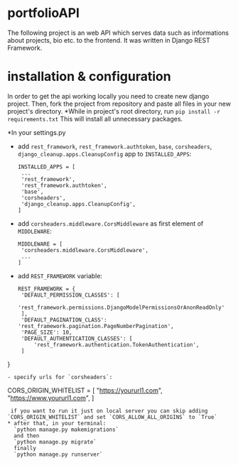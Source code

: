 # portfolioAPI

The following project is an web API which serves data such as informations about projects, bio etc. to the frontend.
It was written in Django REST Framework.

# installation & configuration
In order to get the api working locally you need to create new django project.
Then, fork the project from repository and paste all files in your new project's directory.
*While in project's root directory, run
`pip install -r requirements.txt` This will install all unnecessary packages.

*In your settings.py
 - add `rest_framework`, `rest_framework.authtoken`, `base`, `corsheaders`, `django_cleanup.apps.CleanupConfig` app to `INSTALLED_APPS`:
   ```
   INSTALLED_APPS = [
    ...
    'rest_framework',
    'rest_framework.authtoken',
    'base',
    'corsheaders',
    'django_cleanup.apps.CleanupConfig',
   ]
   ```
 - add `corsheaders.middleware.CorsMiddleware` as first element of `MIDDLEWARE`:
   ```
   MIDDLEWARE = [
    'corsheaders.middleware.CorsMiddleware',
    ...
   ]
   ```
 - add `REST_FRAMEWORK` variable:
   ```
   REST_FRAMEWORK = {
    'DEFAULT_PERMISSION_CLASSES': [
        'rest_framework.permissions.DjangoModelPermissionsOrAnonReadOnly'
    ],
    'DEFAULT_PAGINATION_CLASS': 'rest_framework.pagination.PageNumberPagination',
    'PAGE_SIZE': 10,
    'DEFAULT_AUTHENTICATION_CLASSES': [
        'rest_framework.authentication.TokenAuthentication',
    ]
  }
  ```
- specify urls for `corsheaders`: 
  ```
  CORS_ORIGIN_WHITELIST = [
    "https://yoururl1.com",
    "https://www.yoururl1.com",
]
 ```
  if you want to run it just on local server you can skip adding `CORS_ORIGIN_WHITELIST` and set `CORS_ALLOW_ALL_ORIGINS` to `True`
* after that, in your terminal:
   `python manage.py makemigrations`
   and then
   `python manage.py migrate`
   finally
   `python manage.py runserver`




   


